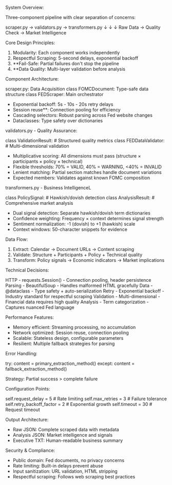 System Overview:

Three-component pipeline with clear separation of concerns:

scraper.py → validators.py → transformers.py
   ↓            ↓              ↓
Raw Data → Quality Check → Market Intelligence

Core Design Principles:

1. Modularity: Each component works independently
2. Respectful Scraping: 5-second delays, exponential backoff  
3. **Fail-Safe: Partial failures don't stop the pipeline
4. **Data Quality: Multi-layer validation before analysis

Component Architecture:

scraper.py: Data Acquisition
class FOMCDocument:  Type-safe data structure
class FEDScraper:    Main orchestrator

- Exponential backoff: 5s - 10s - 20s retry delays
- Session reuse**: Connection pooling for efficiency  
- Cascading selectors: Robust parsing across Fed website changes
- Dataclasses: Type safety over dictionaries

validators.py - Quality Assurance: 

class ValidationResult:  # Structured quality metrics
class FEDDataValidator:  # Multi-dimensional validation

- Multiplicative scoring: All dimensions must pass (structure × participants × policy × technical)
- Flexible thresholds: 70% = VALID, 40% = WARNING, <40% = INVALID
- Lenient matching: Partial section matches handle document variations
- Expected members: Validates against known FOMC composition

transformers.py - Business IntelligenceL

class PolicySignal:     # Hawkish/dovish detection
class AnalysisResult:   # Comprehensive market analysis

- Dual signal detection: Separate hawkish/dovish term dictionaries
- Confidence weighting: Frequency × context determines signal strength
- Sentiment normalization: -1 (dovish) to +1 (hawkish) scale
- Context windows: 50-character snippets for evidence

Data Flow:

1. Extract: Calendar → Document URLs → Content scraping
2. Validate: Structure + Participants + Policy + Technical quality
3. Transform: Policy signals → Economic indicators → Market implications

Technical Decisions:

HTTP - requests.Session() - Connection pooling, header persistence
Parsing - BeautifulSoup - Handles malformed HTML gracefully
Data - @dataclass - Type safety + auto-serialization
Retry - Exponential backoff - Industry standard for respectful scraping
Validation - Multi-dimensional - Financial data requires high quality
Analysis - Term categorization - Captures nuanced Fed language

Performance Features:

- Memory efficient: Streaming processing, no accumulation
- Network optimized: Session reuse, connection pooling
- Scalable: Stateless design, configurable parameters
- Resilient: Multiple fallback strategies for parsing

Error Handling:

try:
    content = primary_extraction_method()
except:
    content = fallback_extraction_method()

Strategy: Partial success > complete failure

Configuration Points:

self.request_delay = 5          # Rate limiting
self.max_retries = 3           # Failure tolerance  
self.retry_backoff_factor = 2  # Exponential growth
self.timeout = 30              # Request timeout

Output Architecture:

- Raw JSON: Complete scraped data with metadata
- Analysis JSON: Market intelligence and signals  
- Executive TXT: Human-readable business summary

Security & Compliance:

- Public domain: Fed documents, no privacy concerns
- Rate limiting: Built-in delays prevent abuse
- Input sanitization: URL validation, HTML stripping
- Respectful scraping: Follows web scraping best practices